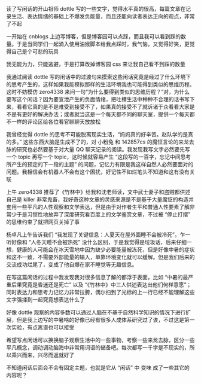 读了写闲话的开山祖师 dottle 写的一些文字，觉得水平真的很高，每篇文章在记录生活、表达情绪的基础上不爆发负能量，而且还能向读者表达正向的观点，非常了不起

一开始在 cnblogs 上边写博客，但是博客园可以点踩，而且我可以看到踩的数量。于是当同学们一起涌入使用油猴脚本给我点踩时，我气恼，又觉得好笑，更觉得自己是个可悲的玩具

我无能为力，只能逃避，于是打算改掉博客园 css 来让我自己看不到踩的数量

我通过阅读 dottle 写的闲话中的过渡句来摸索这些闲话究竟是经过了什么环境下的思考产生的，这样如果我能模拟那样的生活环境我也可能得到类似的思维历程。这时不妨模仿 zero4338 来问一句“为什么要得到类似的思维历程？”对，为什么要写这个闲话？因为要宣泄产生的负面情绪，把吐槽生活中种种不合理的话书写下来，看看它真的是不是难受到接受不了，如果真的接受不了就诉诸于众看看大家是不是有更好的解决办法；或者就当这是一个每天都不同的聊天室，提供一个每天都不一样的评论区给各位看官聊聊天放放松

我曾经觉得 dottle 的思考不可能脱离现实生活，“妈妈真的好辛苦。赵队学的是真的多。” 这些东西大脑是生成不了的，对 小粉兔 和 142857cs 的魔怔言论的来龙去脉的研究也必然要基于对大量 QQ 聊天记录的阅读。我发现我写文字必然要先写一个 topic 再写一个 topic，这时候就容易产生 “这段写的一百字，忘记中间思考所产生的预定的下一段的主题” 的问题，记忆力有限是我这样自然人必然要面对的问题。我相信会有机器人不会有这个困扰，好记性不如烂笔头不知道和这有没有关联

上午 zero4338 推荐了《竹林中》给我和沈老师读，文中武士妻子和盗贼都供述自己是 killer 非常鬼畜，我好奇这种文章的灵感来源是不是基于大量魔怔的构造并套用一些平凡的人性观察和文学表达，但是由于对作者生平和普通人性要素了解非常少于是习惯性地放弃了深度研究看百度上的文学鉴赏文章，不过被 “停止打摆” 的思维约束了就把网页关掉了事

杨卓凡上午告诉我们 “我发现了关键信息：人夏天在屋外面睡不会被冷死”。乍一听好像和 “人冬天睡不会被热死” 没什么区别，于是我觉得是垃圾话，后来仔细一想，健康的人可能会在冰天雪地中因为缺少必要能量被冻死，但是好像中暑的症状和这不一致，不需要外部能量的输入，单靠环境变化就可以缓解。但是我们后来的交流成功烂尾了，变成了他自爆在家不睡觉等无趣信息。

在写这篇闲话的过程中我发现我对很多信息了解的都浮于表面，比如 “中暑的最严重后果究竟是昏迷还是死亡” 以及 “《竹林中》中三人供述表达出他们何样意愿”；同时表达力和思考力记忆力非常拉胯，偶尔扫到了光标的上一行已经不能理解这些文字强揉到一起究竟想表达什么了

好像 dottle 观察的内容多数可以通过人脑在不基于自然科学知识的情况下进行扩展，但是我上边写的中暑啥的好像已经有很多人成体系研究过了诶，不过这是第一次实验，有点离谱也可以接受

希望写点闲话可以换换脑子观察生活中的一些事物，考察一些来龙去脉，区分一些平凡概念，调动调动脑海中非常用词语的储备吧。每次都写一千字是不现实的，所以乘兴而来，兴尽而返就好了

不知道闲话后面会不会有固定主题，也就是它从 “闲话” 中 变味 成了一些其它的内容呢？
